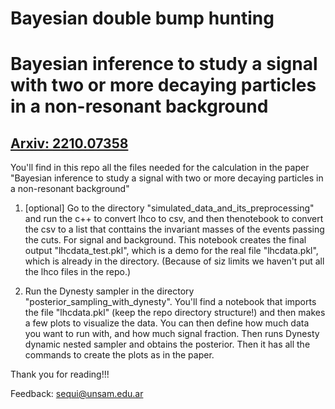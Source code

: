 # Bayesian double bump hunting 

# Bayesian inference to study a signal with two or more decaying particles in a non-resonant background

## [Arxiv: 2210.07358](http://arxiv.org/abs/2210.07358)

You'll find in this repo all the files needed for the calculation in the paper "Bayesian inference to study a signal with two or more decaying particles in a non-resonant background"

1) [optional] Go to the directory "simulated_data_and_its_preprocessing" and run the c++ to convert lhco to csv, and then thenotebook to convert the csv to a list that conttains the invariant masses of the events passing the cuts. For signal and background.  This notebook creates the final output "lhcdata_test.pkl", which is a demo for the real file "lhcdata.pkl", which is already in the directory.  (Because of siz limits we  haven't put all the lhco files in the repo.)

2) Run the Dynesty sampler in the directory "posterior_sampling_with_dynesty".  You'll find a notebook that imports the file "lhcdata.pkl" (keep the repo directory structure!) and then makes a few plots to visualize the data.  You can then define how much data you want to run with, and how much signal fraction.  Then runs Dynesty dynamic nested sampler and obtains the posterior.  Then it has all the commands to create the plots as in the paper.

Thank you for reading!!!

Feedback: sequi@unsam.edu.ar

